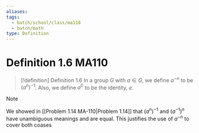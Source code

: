 ```yaml
---
aliases: 
tags:
  - batch/school/class/ma110
  - batch/math
type: Definition
---
```

# Definition 1.6 MA110

> [!definition] Definition 1.6
> In a group $G$ with $a \in G$, we define $a^{-n}$ to be $(a^{n})^{-1}$. Also, we define $a^{0}$ to be the identity, $e$.

> [!note]
> We showed in [[Problem 1.14 MA-110|Problem 1.14]] that $(a^{n})^{-1}$ and $(a^{-1})^{n}$ have unambiguous meanings and are equal. This justifies the use of $a^{-n}$ to cover both coases

